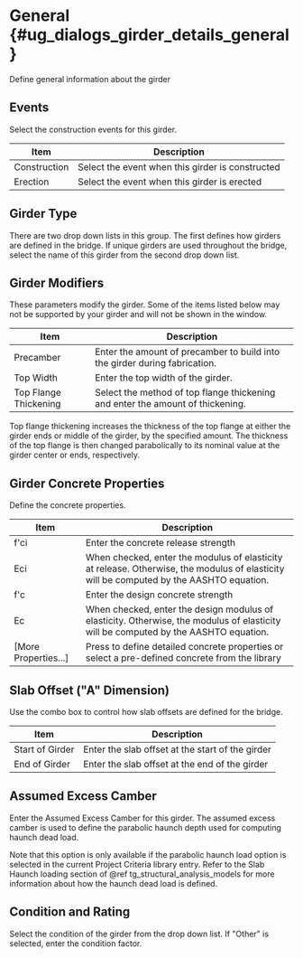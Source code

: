 General {#ug_dialogs_girder_details_general}
==============================================
Define general information about the girder

Events
--------
Select the construction events for this girder.

Item | Description
-----|-----------
Construction | Select the event when this girder is constructed
Erection | Select the event when this girder is erected

Girder Type
-----------
There are two drop down lists in this group. The first defines how girders are defined in the bridge.
If unique girders are used throughout the bridge, select the name of this girder from the second drop down list. 

Girder Modifiers
-----------------
These parameters modify the girder. Some of the items listed below may not be supported by your girder and will not be shown in the window.

Item | Description
-----|-----------
Precamber | Enter the amount of precamber to build into the girder during fabrication. 
Top Width | Enter the top width of the girder.
Top Flange Thickening | Select the method of top flange thickening and enter the amount of thickening.

Top flange thickening increases the thickness of the top flange at either the girder ends or middle of the girder, by the specified amount. The thickness of the top flange is then changed parabolically to its nominal value at the girder center or ends, respectively.

Girder Concrete Properties
--------------------------
Define the concrete properties.

Item | Description
-----|-----------
f'ci | Enter the concrete release strength
Eci  | When checked, enter the modulus of elasticity at release. Otherwise, the modulus of elasticity will be computed by the AASHTO equation.
f'c | Enter the design concrete strength
Ec  | When checked, enter the design modulus of elasticity. Otherwise, the modulus of elasticity will be computed by the AASHTO equation.
[More Properties...] | Press to define detailed concrete properties or select a pre-defined concrete from the library

Slab Offset ("A" Dimension)
----------------------------
Use the combo box to control how slab offsets are defined for the bridge.

Item | Description
-----|-----------
Start of Girder | Enter the slab offset at the start of the girder
End of Girder | Enter the slab offset at the end of the girder

Assumed Excess Camber
---------------------------
Enter the Assumed Excess Camber for this girder. The assumed excess camber is used to define the parabolic haunch depth used for computing haunch dead load. 

Note that this option is only available if the parabolic haunch load option is selected in the current Project Criteria library entry. Refer to  the Slab Haunch loading section of @ref tg_structural_analysis_models for more information about how the haunch dead load is defined.

Condition and Rating
---------------------
Select the condition of the girder from the drop down list. If "Other" is selected, enter the condition factor.
